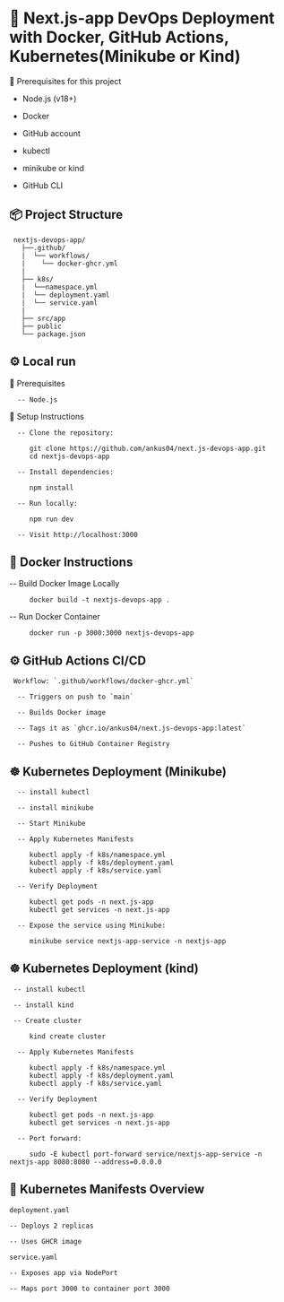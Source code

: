 # 🚀 Next.js-app DevOps Deployment with Docker, GitHub Actions, Kubernetes(Minikube or Kind)

🧰 Prerequisites for this project
   
   - Node.js (v18+)
   
   - Docker

   - GitHub account

   - kubectl

   - minikube or kind

   - GitHub CLI

## 📦 Project Structure

     nextjs-devops-app/
       ├──.github/
       |  └── workflows/
       |    └── docker-ghcr.yml
       |
       ├── k8s/
       |  └──namespace.yml
       |  └── deployment.yaml
       |  └── service.yaml
       |
       ├── src/app
       ├── public
       └── package.json

## ⚙️ Local run

   🧰 Prerequisites

      -- Node.js

   🧱 Setup Instructions

      -- Clone the repository:

         git clone https://github.com/ankus04/next.js-devops-app.git
         cd nextjs-devops-app

      -- Install dependencies:

         npm install

      -- Run locally:

         npm run dev

      -- Visit http://localhost:3000


## 🐳 Docker Instructions

   -- Build Docker Image Locally

         docker build -t nextjs-devops-app .

   -- Run Docker Container

         docker run -p 3000:3000 nextjs-devops-app
      


## ⚙️ GitHub Actions CI/CD

     Workflow: `.github/workflows/docker-ghcr.yml`

      -- Triggers on push to `main`

      -- Builds Docker image

      -- Tags it as `ghcr.io/ankus04/next.js-devops-app:latest`

      -- Pushes to GitHub Container Registry

## ☸️ Kubernetes Deployment (Minikube)

      -- install kubectl

      -- install minikube

      -- Start Minikube

      -- Apply Kubernetes Manifests
         
         kubectl apply -f k8s/namespace.yml
         kubectl apply -f k8s/deployment.yaml
         kubectl apply -f k8s/service.yaml

      -- Verify Deployment

         kubectl get pods -n next.js-app
         kubectl get services -n next.js-app

      -- Expose the service using Minikube:

         minikube service nextjs-app-service -n nextjs-app
   
   
## ☸️ Kubernetes Deployment (kind)

     -- install kubectl

     -- install kind

     -- Create cluster

         kind create cluster

      -- Apply Kubernetes Manifests
         
         kubectl apply -f k8s/namespace.yml
         kubectl apply -f k8s/deployment.yaml
         kubectl apply -f k8s/service.yaml

      -- Verify Deployment

         kubectl get pods -n next.js-app
         kubectl get services -n next.js-app

      -- Port forward:

         sudo -E kubectl port-forward service/nextjs-app-service -n nextjs-app 8080:8080 --address=0.0.0.0
   
## 📄 Kubernetes Manifests Overview

   `deployment.yaml`
      
    -- Deploys 2 replicas

    -- Uses GHCR image 

   `service.yaml`        

    -- Exposes app via NodePort

    -- Maps port 3000 to container port 3000